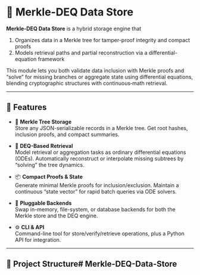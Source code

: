 # 🌳 Merkle-DEQ Data Store

**Merkle-DEQ Data Store** is a hybrid storage engine that  
1. Organizes data in a Merkle tree for tamper-proof integrity and compact proofs  
2. Models retrieval paths and partial reconstruction via a differential-equation framework

This module lets you both validate data inclusion with Merkle proofs and “solve” for missing branches or aggregate state using differential equations, blending cryptographic structures with continuous‐math retrieval.

---

## 🚀 Features

- 🔐 **Merkle Tree Storage**  
  Store any JSON-serializable records in a Merkle tree. Get root hashes, inclusion proofs, and compact summaries.

- 🔄 **DEQ-Based Retrieval**  
  Model retrieval or aggregation tasks as ordinary differential equations (ODEs). Automatically reconstruct or interpolate missing subtrees by “solving” the tree dynamics.

- 📦 **Compact Proofs & State**  
  Generate minimal Merkle proofs for inclusion/exclusion. Maintain a continuous “state vector” for rapid batch queries via ODE solvers.

- 🧩 **Pluggable Backends**  
  Swap in-memory, file-system, or database backends for both the Merkle store and the DEQ engine.

- ⚙️ **CLI & API**  
  Command-line tool for store/verify/retrieve operations, plus a Python API for integration.

---

## 📂 Project Structure# Merkle-DEQ-Data-Store
